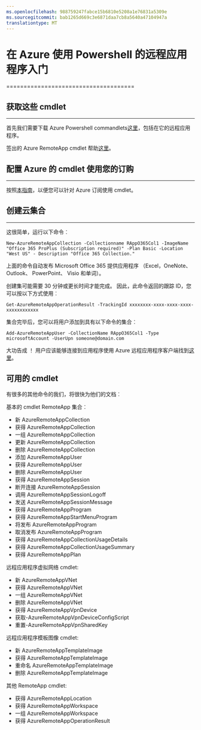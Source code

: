 ```yaml
---
ms.openlocfilehash: 988759247fabce15b6810e5208a1e76831a5309e
ms.sourcegitcommit: bab1265d669c3e6871daa7cb8a5640a47104947a
translationtype: MT
---
```

<properties
   pageTitle="在 Azure 使用 Powershell 的远程应用程序入门"
   description="了解如何开始在 Azure 使用 Powershell 的远程应用程序"
   services="remoteapp"
   documentationCenter=""
   authors="guscatalano"
   manager="mbaldwin"
   editor=""/>

<tags
   ms.service="remoteapp"
   ms.devlang="na"
   ms.topic="article"
   ms.tgt_pltfrm="na"
   ms.workload="compute"
   ms.date="08/12/2015"
   ms.author="guscatal;spatnaik;elizapo"/>



# 在 Azure 使用 Powershell 的远程应用程序入门
=====================================


## 获取这些 cmdlet 
-------------
首先我们需要下载 Azure Powershell commandlets[这里](http://go.microsoft.com/?linkid=9811175)，包括在它的远程应用程序。 

签出的 Azure RemoteApp cmdlet 帮助[这里](https://msdn.microsoft.com/library/mt428031.aspx)。

## 配置 Azure 的 cmdlet 使用您的订购
------------------
按照[本指南](../powershell-install-configure.md)，以便您可以针对 Azure 订阅使用 cmdlet。

## 创建云集合
--------------------
这很简单，运行以下命令︰

    New-AzureRemoteAppCollection -Collectionname RAppO365Col1 -ImageName "Office 365 ProPlus (Subscription required)" -Plan Basic -Location "West US" - Description "Office 365 Collection."

上面的命令自动发布 Microsoft Office 365 提供应用程序 （Excel，OneNote、 Outlook、 PowerPoint、 Visio 和单词）。

创建集可能需要 30 分钟或更长时间才能完成。 因此，此命令返回的跟踪 ID，您可以按以下方式使用︰


    Get-AzureRemoteAppOperationResult -TrackingId xxxxxxxx-xxxx-xxxx-xxxx-xxxxxxxxxxxx

集合完毕后，您可以将用户添加到具有以下命令的集合︰

    Add-AzureRemoteAppUser -CollectionName RAppO365Col1 -Type microsoftAccount -UserUpn someone@domain.com

大功告成 ！ 用户应该能够连接到应用程序使用 Azure 远程应用程序客户端找到[这里](https://www.remoteapp.windowsazure.com/)。

## 可用的 cmdlet
有很多的其他命令的我们，将很快为他们的文档︰

基本的 cmdlet RemoteApp 集合︰ 

- 新 AzureRemoteAppCollection
- 获得 AzureRemoteAppCollection
- 一组 AzureRemoteAppCollection
- 更新 AzureRemoteAppCollection
- 删除 AzureRemoteAppCollection
- 添加 AzureRemoteAppUser
- 获得 AzureRemoteAppUser
- 删除 AzureRemoteAppUser
- 获得 AzureRemoteAppSession
- 断开连接 AzureRemoteAppSession
- 调用 AzureRemoteAppSessionLogoff
- 发送 AzureRemoteAppSessionMessage
- 获得 AzureRemoteAppProgram
- 获得 AzureRemoteAppStartMenuProgram
- 将发布 AzureRemoteAppProgram
- 取消发布 AzureRemoteAppProgram
- 获得 AzureRemoteAppCollectionUsageDetails
- 获得 AzureRemoteAppCollectionUsageSummary
- 获得 AzureRemoteAppPlan

远程应用程序虚拟网络 cmdlet:

- 新 AzureRemoteAppVNet
- 获得 AzureRemoteAppVNet
- 一组 AzureRemoteAppVNet
- 删除 AzureRemoteAppVNet
- 获得 AzureRemoteAppVpnDevice
- 获取-AzureRemoteAppVpnDeviceConfigScript
- 重置-AzureRemoteAppVpnSharedKey

远程应用程序模板图像 cmdlet:

- 新 AzureRemoteAppTemplateImage
- 获得 AzureRemoteAppTemplateImage
- 重命名 AzureRemoteAppTemplateImage
- 删除 AzureRemoteAppTemplateImage

其他 RemoteApp cmdlet:

- 获得 AzureRemoteAppLocation
- 获得 AzureRemoteAppWorkspace
- 一组 AzureRemoteAppWorkspace
- 获得 AzureRemoteAppOperationResult
 